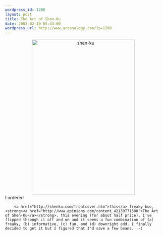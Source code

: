 ```yaml
--- 
wordpress_id: 1280
layout: post
title: The Art of Shen-Ku
date: 2003-02-19 05:44:00
wordpress_url: http://www.arcanology.com/?p=1280
---
```

<div align="center">
          <a href="http://www.flickr.com/photos/albill/2159914449/" title="shen-ku by albill, on Flickr"><img src="http://farm3.static.flickr.com/2292/2159914449_a67d62fb1f.jpg" width="332" height="500" alt="shen-ku" /></a>
        </div> I ordered 
        
        <a href="http://shenku.com/frontcover.htm">this</a> freaky boo, <strong><a href="http://www.epinions.com/content_42130771588">The Art of Shen-Ku</a></strong>, this evening (for about half price). I've flipped through it off and on and it seems a fun combination of (a) freaky, (b) informative, (c) fun, and (d) downright odd. I finally decided to get it but I figured that I'd save a few beans. ;-)